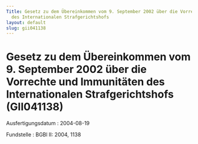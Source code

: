 ```yaml
---
Title: Gesetz zu dem Übereinkommen vom 9. September 2002 über die Vorrechte und Immunitäten
  des Internationalen Strafgerichtshofs
layout: default
slug: gii041138
---
```


# Gesetz zu dem Übereinkommen vom 9. September 2002 über die Vorrechte und Immunitäten des Internationalen Strafgerichtshofs (GII041138)

Ausfertigungsdatum
:   2004-08-19

Fundstelle
:   BGBl II: 2004, 1138

